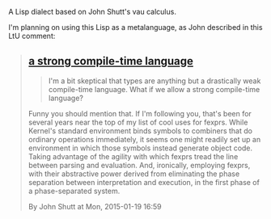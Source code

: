 A Lisp dialect based on John Shutt's vau calculus.

I'm planning on using this Lisp as a metalanguage, as John described
in this LtU comment:

> ## [a strong compile-time language](http://lambda-the-ultimate.org/node/5104#comment-83850)
>
> > I'm a bit skeptical that types are anything but a drastically weak
> > compile-time language. What if we allow a strong compile-time
> > language?
>
> Funny you should mention that. If I'm following you, that's been for
> several years near the top of my list of cool uses for fexprs. While
> Kernel's standard environment binds symbols to combiners that do
> ordinary operations immediately, it seems one might readily set up an
> environment in which those symbols instead generate object
> code. Taking advantage of the agility with which fexprs tread the line
> between parsing and evaluation. And, ironically, employing fexprs,
> with their abstractive power derived from eliminating the phase
> separation between interpretation and execution, in the first phase of
> a phase-separated system.
>
> By John Shutt at Mon, 2015-01-19 16:59
